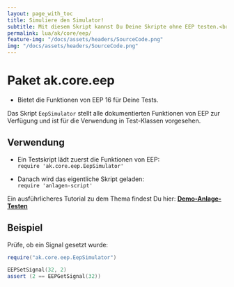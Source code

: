 ```yaml
---
layout: page_with_toc
title: Simuliere den Simulator!
subtitle: Mit diesem Skript kannst Du Deine Skripte ohne EEP testen.<br>Binde diese Skripte in ein Testskript ein und prüfe Deine Schaltungen.
permalink: lua/ak/core/eep/
feature-img: "/docs/assets/headers/SourceCode.png"
img: "/docs/assets/headers/SourceCode.png"
---
```


# Paket ak.core.eep

* Bietet die Funktionen von EEP 16 für Deine Tests.

Das Skript `EepSimulator` stellt alle dokumentierten Funktionen von EEP zur Verfügung und ist für die Verwendung in Test-Klassen vorgesehen.

## Verwendung

* Ein Testskript lädt zuerst die Funktionen von EEP:<br>
  `require 'ak.core.eep.EepSimulator'`

* Danach wird das eigentliche Skript geladen:<br>
  `require 'anlagen-script'`

Ein ausführlicheres Tutorial zu dem Thema findest Du hier: **[Demo-Anlage-Testen](../../../_anleitungen-fortgeschrittene/demo-anlage-testen.md)**

## Beispiel

Prüfe, ob ein Signal gesetzt wurde:

```lua
require("ak.core.eep.EepSimulator")

EEPSetSignal(32, 2)
assert (2 == EEPGetSignal(32))
```
